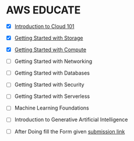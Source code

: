 # AWS EDUCATE 

- [x] [Introduction to Cloud 101](https://github.com/kingsmen732/AWS-Educate/blob/main/Introduction%20to%20cloud%20101.md)
    
- [x] [Getting Started with Storage](https://github.com/kingsmen732/AWS-Educate/blob/main/Getting%20Started%20with%20Storage.md)  
    
- [x] [Getting Started with Compute](https://github.com/kingsmen732/AWS-Educate/blob/main/Getting%20Started%20with%20Compute.md)
    
- [ ] Getting Started with Networking  
    
- [ ] Getting Started with Databases  
    
- [ ] Getting Started with Security  
    
- [ ] Getting Started with Serverless  
    
- [ ] Machine Learning Foundations  
    
- [ ] Introduction to Generative Artificial Intelligence


 - [ ] After Doing fill the Form given 
       [submission link](https://forms.gle/ftaF5WVW8SuVZbXA7)
